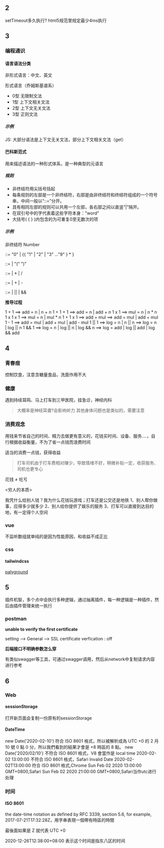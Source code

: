 ## 2

setTimeout多久执行? html5规范里规定最少4ms执行

## 3

### 编程通识

#### 语言语法分类

非形式语言：中文、英文

形式语言（乔姆斯基谱系）
 - 0型 无限制文法
 - 1型 上下文相关文法
 - 2型 上下文无关文法
 - 3型 正则文法

##### 示例

JS: 大部分语法是上下文无关文法，部分上下文相关文法（get）

#### 巴科斯范式

用来描述语法的一种形式体系，是一种典型的元语言

##### 规则

- 非终结符用尖括号括起
- 每条规则的左部是一个非终结符，右部是由非终结符和终结符组成的一个符号串，中间一般以“::=”分开。
- 具有相同左部的规则可以共用一个左部，各右部之间以直竖“|”隔开。
- 在双引号中的字代表着这些字符本身："word"
- 大括号( { } )内包含的为可重复0至无数次的项

##### 示例

非终结符 Number

<Numver> ::= "0" | {{ "1" | "2" | "3" ..."9" } <Number>* }

<pri> ::= <Number> | "(" <log> ")"

<mul> ::= <pri> | <mul> * <Number> | <mul> / <Number>

<Add> ::= <mul> | <Add> + <mul> | <mul> - <Add>

<log> ::= <Add> | <log> || <Add> | <log> && <Add>


**推导过程**

1 + 1       ==> add = n | n + n
1 + 1 + 1   ==> add = n | add + n
1 x 1       ==> mul = n | n * n
1 x 1 x 1   ==> mul = n | mul * n
1 + 1 x 1   ==> add + mul                       ==> add = mul | add + mul
1 - 1       ==> add = mul | add + mul | add - mul
1 || 1      ==> log = n | n || n                ==> log = n | log || n
1 && 1      ==> log = n | log || n | log && n   ==> log = add | log || add | log && add

## 4

### 青春痘

控制饮食，注意含糖量食品，洗面作用不大

### 健康

遇到持续耳鸣、马上打车到三甲医院，挂急诊，神经内科
> 大概率是神经耳聋?会影响听力
> 其他身体问题也是类似的，需要注意


### 消费观念

用钱来节省自己的时间、精力去做更有意义的，花钱买时间、设备、服务....，自行根据收益衡量，不为了省一点钱而浪费时间

适当的消费一点钱，获得收益
> 打车司机由于打车费相对赚少，导致情绪不好，稍微补贴一定，收获服务、司机也更专心

花钱 ≠ 吃亏

<穷人的本质>

我凭什么给别人钱？我为什么花钱玩游戏；打车还是公交还是地铁
1、别人帮你做事，应得多少就多少
2、别人给你提供了娱乐的服务
3、打车可以直接到达目的地，有一定得个人空间




### vue

不监听数组就单纯的是因为性能原因，和收益不成正比

### css

#### tailwindcss

[palyground](https://play.tailwindcss.com/)

## 5

插件机智，多个点中会执行多种逻辑，通过抽离插件，每一种逻辑是一种插件，然后由插件管理来统一执行

### postman

**unable to verify the first certificate**

setting --> General --> SSL certificate verfication : off

**后端接口不明确参数怎么穿**

有类似swagger等工具，可通过swagger调用，然后从network中复制请求内容进行参考

## 6

### Web

#### sessionStorage 

打开新页面会复制一份原有的sessionStorage 

#### DateTime

new Date('2020-02-10')   符合 ISO 8601 格式，所以被解析成為 UTC +0 的 2 月 10 號 0 點 0 分，所以我們看到的結果才會是 +8 時區的 8 點。
new Date('2020/02/10')   不符合 ISO 8601 格式，V8 會當作是 local time
2020-02-02 13:00:00      不符合 ISO 8601 格式，Safari  Invalid Date
2020-02-02T13:00:00      符合 ISO 8601 格式,Chrome Sun Feb 02 2020 13:00:00 GMT+0800,Safari Sun Feb 02 2020 21:00:00 GMT+0800,Safari当作utc进行处理

### 时间

#### ISO 8601

the date-time notation as defined by RFC 3339, section 5.6, for example, 2017-07-21T17:32:28Z，用字串表現一個帶有時區的時間

最後面如果是 Z 就代表 UTC +0

2020-12-26T12:38:00+08:00  表示这个时间是指东八区的时间